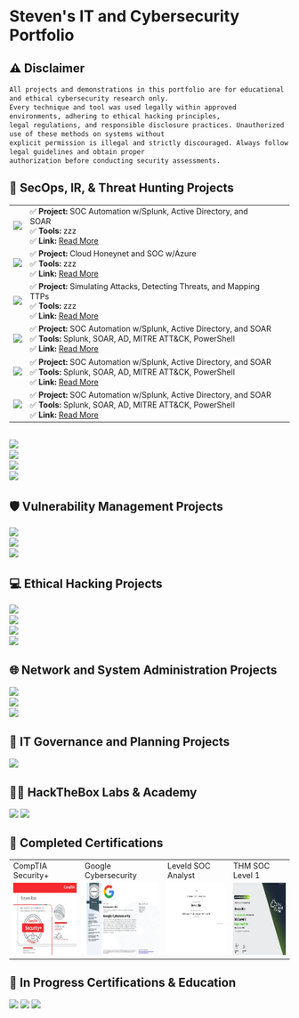 # Steven's IT and Cybersecurity Portfolio

## ⚠ Disclaimer
```
All projects and demonstrations in this portfolio are for educational and ethical cybersecurity research only.
Every technique and tool was used legally within approved environments, adhering to ethical hacking principles,
legal regulations, and responsible disclosure practices. Unauthorized use of these methods on systems without
explicit permission is illegal and strictly discouraged. Always follow legal guidelines and obtain proper
authorization before conducting security assessments.
```
## 🚨 SecOps, IR, & Threat Hunting Projects
<table>
  <tr>
    <td><img src="https://github.com/user-attachments/assets/688c75a4-24d8-40b4-94e4-dd967a732a82" width="150"/></td>
    <td>
      ✅ <strong>Project:</strong> SOC Automation w/Splunk, Active Directory, and SOAR&nbsp;&nbsp;&nbsp;&nbsp;&nbsp;&nbsp;&nbsp;&nbsp;&nbsp;&nbsp;&nbsp;&nbsp;&nbsp;&nbsp;&nbsp;&nbsp;&nbsp;&nbsp;&nbsp;<br>
      ✅ <strong>Tools:</strong> zzz<br>
      ✅ <strong>Link:</strong> <a href="https://medium.com/@stevenrim/soc-automation-with-splunk-active-directory-soar-b121465b08b9">Read More</a>
    </td>
  </tr>

 <tr>
    <td><img src="https://github.com/user-attachments/assets/34f9dc71-d905-4d07-a3bd-5db8fcd5d236" width="150"/></td>
    <td>
      ✅ <strong>Project:</strong> Cloud Honeynet and SOC w/Azure&nbsp;&nbsp;&nbsp;&nbsp;&nbsp;&nbsp;&nbsp;&nbsp;&nbsp;&nbsp;&nbsp;&nbsp;&nbsp;&nbsp;&nbsp;&nbsp;&nbsp;&nbsp;&nbsp;<br>
      ✅ <strong>Tools:</strong> zzz<br>
      ✅ <strong>Link:</strong> <a href="https://medium.com/@stevenrim/building-a-cloud-honeynet-soc-in-azure-980f84fb5147">Read More</a>
    </td>
  </tr>

 <tr>
    <td><img src="https://github.com/user-attachments/assets/bf9bb3c4-522a-4d58-bfd6-64712403ab52" width="150"/></td>
    <td>
      ✅ <strong>Project:</strong> Simulating Attacks, Detecting Threats, and Mapping TTPs&nbsp;&nbsp;&nbsp;&nbsp;&nbsp;&nbsp;&nbsp;&nbsp;&nbsp;&nbsp;&nbsp;&nbsp;&nbsp;&nbsp;&nbsp;&nbsp;&nbsp;&nbsp;&nbsp;<br>
      ✅ <strong>Tools:</strong> zzz<br>
      ✅ <strong>Link:</strong> <a href="https://medium.com/@stevenrim/virtual-attacks-and-splunk-insights-b892468cbec9">Read More</a>
    </td>
  </tr>

 <tr>
    <td><img src="https://github.com/user-attachments/assets/688c75a4-24d8-40b4-94e4-dd967a732a82" width="150"/></td>
    <td>
      ✅ <strong>Project:</strong> SOC Automation w/Splunk, Active Directory, and SOAR<br>
      ✅ <strong>Tools:</strong> Splunk, SOAR, AD, MITRE ATT&CK, PowerShell<br>
      ✅ <strong>Link:</strong> <a href="https://medium.com/@stevenrim/soc-automation-with-splunk-active-directory-soar-b121465b08b9">Read More</a>
    </td>
  </tr>

   <tr>
    <td><img src="https://github.com/user-attachments/assets/688c75a4-24d8-40b4-94e4-dd967a732a82" width="150"/></td>
    <td>
      ✅ <strong>Project:</strong> SOC Automation w/Splunk, Active Directory, and SOAR<br>
      ✅ <strong>Tools:</strong> Splunk, SOAR, AD, MITRE ATT&CK, PowerShell<br>
      ✅ <strong>Link:</strong> <a href="https://medium.com/@stevenrim/soc-automation-with-splunk-active-directory-soar-b121465b08b9">Read More</a>
    </td>
  </tr>

   <tr>
    <td><img src="https://github.com/user-attachments/assets/688c75a4-24d8-40b4-94e4-dd967a732a82" width="150"/></td>
    <td>
      ✅ <strong>Project:</strong> SOC Automation w/Splunk, Active Directory, and SOAR<br>
      ✅ <strong>Tools:</strong> Splunk, SOAR, AD, MITRE ATT&CK, PowerShell<br>
      ✅ <strong>Link:</strong> <a href="https://medium.com/@stevenrim/soc-automation-with-splunk-active-directory-soar-b121465b08b9">Read More</a>
    </td>
  </tr>

  
  </table>








<br>
<a href="">
  <img src="https://img.shields.io/badge/--000000?&style=for-the-badge&logo=Medium&logoColor=white"/>
</a>
<br>
<a href="https://medium.com/@stevenrim/automating-security-workflow-w-limacharlie-and-tines-020ee72ee340">
  <img src="https://img.shields.io/badge/-Automating EDR with LimaCharlie and Tines-000000?&style=for-the-badge&logo=Medium&logoColor=white"/>
</a>
<br>
<a href="https://medium.com/@stevenrim/generating-and-analyzing-endpoint-activity-logs-in-mde-e7535699ab15">
  <img src="https://img.shields.io/badge/-Automating EDR with Defender for Endpoint-000000?&style=for-the-badge&logo=Medium&logoColor=white"/>
</a>
<br>
<a href="https://github.com/stevenrim/threathuntrepo/blob/main/README.md">
  <img src="https://img.shields.io/badge/-Threat Hunt and IR Repository-000000?&style=for-the-badge&logo=github&logoColor=white"/>
</a>


## 🛡️ Vulnerability Management Projects 
<a href="https://medium.com/@stevenrim/vulnerability-management-program-implementation-0fad4462c688">
  <img src="https://img.shields.io/badge/-Full Vulnerability Management Program-000000?&style=for-the-badge&logo=Medium&logoColor=white"/>
</a>
<br>
<a href="https://medium.com/@stevenrim/windows-10-vulnerabilities-scan-script-secure-9e15590bdd27">
  <img src="https://img.shields.io/badge/-Windows 10 Vulnerabilities: Scan, Script & Secure-000000?&style=for-the-badge&logo=Medium&logoColor=white"/>
</a>
<br>
<a href="https://medium.com/@stevenrim/vulnerability-scans-with-tenable-nessus-924d658c7348">
  <img src="https://img.shields.io/badge/-Vulnerability Scans w/Tenable Nessus-000000?&style=for-the-badge&logo=Medium&logoColor=white"/>
</a>

## 💻 Ethical Hacking Projects 
<a href="https://medium.com/@stevenrim/owasp-juice-shop-10-2-for-arm64-raspberry-pi-5-68c28c046ccd">
  <img src="https://img.shields.io/badge/-Exploiting Vulnerabilities on OWASP Juice Shop-000000?&style=for-the-badge&logo=Medium&logoColor=white"/>
</a>
<br>
<a href="https://medium.com/@stevenrim/building-a-keylogger-w-python-508aa0465378">
  <img src="https://img.shields.io/badge/-Building a Keylogger w/Python-000000?&style=for-the-badge&logo=Medium&logoColor=white"/>
</a>
<br>
<a href="https://medium.com/@stevenrim/kerberoasting-in-active-directory-3931cb37e322">
  <img src="https://img.shields.io/badge/-Kerberoasting in Active Directory-000000?&style=for-the-badge&logo=Medium&logoColor=white"/>
</a>
<br>
<a href="https://github.com/stevenrim/duckyscripts/blob/main/README.md">
  <img src="https://img.shields.io/badge/-Custom Ducky Script Repository-000000?&style=for-the-badge&logo=github&logoColor=white"/>
</a>

## 🌐 Network and System Administration Projects 
<a href="https://medium.com/@stevenrim/powershell-automation-for-disa-stig-compliance-and-hardening-6515d055d9ef">
  <img src="https://img.shields.io/badge/-PowerShell Automation for DISA STIG Compliance and Hardening-000000?&style=for-the-badge&logo=Medium&logoColor=white"/>
</a>
<br>
<a href="https://medium.com/@stevenrim/cisco-packet-tracer-lab-series-more-0051e9e438b7">
  <img src="https://img.shields.io/badge/-Cisco Packet Tracer Lab Series-000000?&style=for-the-badge&logo=Medium&logoColor=white"/>
</a>
<br>
<a href="https://medium.com/@stevenrim/active-directory-home-lab-w-virtualbox-e07932251a9f">
  <img src="https://img.shields.io/badge/-AD Home Lab w/VirtualBox and PowerShell-000000?&style=for-the-badge&logo=Medium&logoColor=white"/>
</a>

## 🧭 IT Governance and Planning Projects
<a href="https://medium.com/@stevenrim/shifting-it-security-in-house-my-blueprint-229ea250ba39">
  <img src="https://img.shields.io/badge/-Shifting IT and Security In House: My Blueprint-000000?&style=for-the-badge&logo=Medium&logoColor=white"/>
</a>


## 🧑‍💻 HackTheBox Labs & Academy
<a href="www.google.com"><img src="https://img.shields.io/badge/-HTB RED-red?&style=for-the-badge&logo=hackthebox&logoColor=white"/></a>
<a href="www.google.com"><img src="https://img.shields.io/badge/-HTB BLUE-blue?&style=for-the-badge&logo=hackthebox&logoColor=white"/></a>


## 🏅 Completed Certifications 
<table>
  <tr>
    <td>CompTIA Security+</td>
    <td>Google Cybersecurity</td>
    <td>Leveld SOC Analyst</td>
    <td>THM SOC Level 1</td>
  </tr>
  <tr>  
    <td><a href="https://www.credly.com/badges/806e2f2e-f9c0-4081-9304-6f492136c153/"><img src="https://github.com/stevenrim/stevenrim/blob/main/securityplus.jpg" width="225" height="130"/></a></td>
    <td><a href="https://www.credly.com/badges/c5dc51ac-beae-45ef-b27b-a060075191e3/"><img src="https://github.com/stevenrim/stevenrim/blob/main/googlecybersecurity.jpg" width="225" height="130"/></a>
    <td><a href="https://app.kajabi.com/certificates/72ada0d2"><img src="https://github.com/stevenrim/stevenrim/blob/main/masterclassleveld.jpg" width="225" height="130"/></a></td>
    <td><a href="https://tryhackme-certificates.s3-eu-west-1.amazonaws.com/THM-SUPLNG2XBJ.png"><img src="https://github.com/stevenrim/stevenrim/blob/main/thmsoc1.jpg" width="225" height="130"/></a></td>
  </tr>
</table>

## 🧠 In Progress Certifications & Education
<a href=""><img src="https://img.shields.io/badge/NETWORK+-FF0000"/></a>
<a href=""><img src="https://img.shields.io/badge/CISSP-2E6F40"/></a>
<a href=""><img src="https://img.shields.io/badge/MS CYBERSECURITY-gold"/></a>


